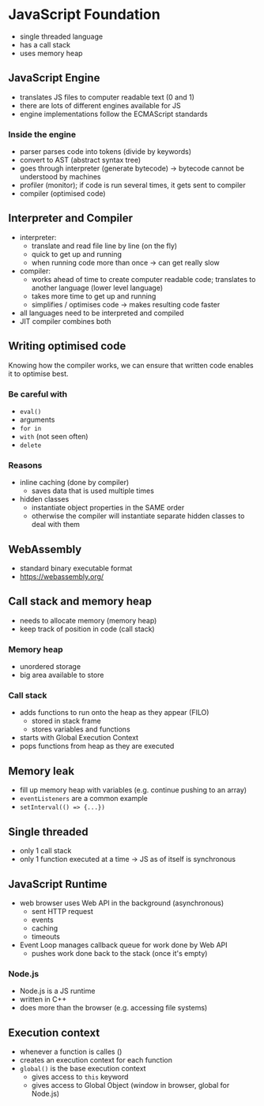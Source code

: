 # JavaScript Foundation

- single threaded language
- has a call stack
- uses memory heap

## JavaScript Engine

- translates JS files to computer readable text (0 and 1)
- there are lots of different engines available for JS
- engine implementations follow the ECMAScript standards

### Inside the engine

- parser parses code into tokens (divide by keywords)
- convert to AST (abstract syntax tree)
- goes through interpreter (generate bytecode) -> bytecode cannot be understood by machines
- profiler (monitor); if code is run several times, it gets sent to compiler
- compiler (optimised code)

## Interpreter and Compiler

- interpreter:
  - translate and read file line by line (on the fly)
  - quick to get up and running
  - when running code more than once -> can get really slow
- compiler:
  - works ahead of time to create computer readable code; translates to another language (lower level language)
  - takes more time to get up and running
  - simplifies / optimises code -> makes resulting code faster
- all languages need to be interpreted and compiled
- JIT compiler combines both

## Writing optimised code

Knowing how the compiler works, we can ensure that written code enables it to optimise best.

### Be careful with

- `eval()`
- arguments
- `for in`
- `with` (not seen often)
- `delete`

### Reasons

- inline caching (done by compiler)
  - saves data that is used multiple times
- hidden classes
  - instantiate object properties in the SAME order
  - otherwise the compiler will instantiate separate hidden classes to deal with them

## WebAssembly

- standard binary executable format
- https://webassembly.org/

## Call stack and memory heap

- needs to allocate memory (memory heap)
- keep track of position in code (call stack)

### Memory heap

- unordered storage
- big area available to store

### Call stack

- adds functions to run onto the heap as they appear (FILO)
  - stored in stack frame
  - stores variables and functions
- starts with Global Execution Context
- pops functions from heap as they are executed

## Memory leak

- fill up memory heap with variables (e.g. continue pushing to an array)
- `eventListeners` are a common example
- `setInterval(() => {...})`

## Single threaded

- only 1 call stack
- only 1 function executed at a time
  -> JS as of itself is synchronous

## JavaScript Runtime

- web browser uses Web API in the background (asynchronous)
  - sent HTTP request
  - events
  - caching
  - timeouts
- Event Loop manages callback queue for work done by Web API
  - pushes work done back to the stack (once it's empty)

### Node.js

- Node.js is a JS runtime
- written in C++
- does more than the browser (e.g. accessing file systems)

## Execution context

- whenever a function is calles ()
- creates an execution context for each function
- `global()` is the base execution context
  - gives access to `this` keyword
  - gives access to Global Object (window in browser, global for Node.js)
